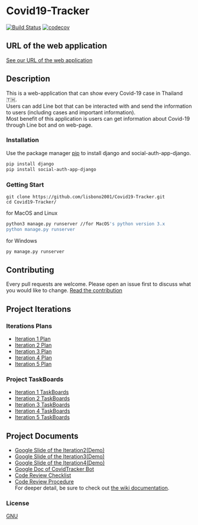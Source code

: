 # Covid19-Tracker
[![Build Status](https://travis-ci.com/lisbono2001/Covid19-Tracker.svg?branch=master)](https://travis-ci.com/lisbono2001/Covid19-Tracker) 
[![codecov](https://codecov.io/gh/lisbono2001/Covid19-Tracker/branch/master/graph/badge.svg)](https://codecov.io/gh/lisbono2001/Covid19-Tracker)
## URL of the web application
[See our URL of the web application](https://covid-tracker-ske17.herokuapp.com)    

## Description
This is a web-application that can show every Covid-19 case in Thailand 🇹🇭.  
Users can add Line bot that can be interacted with and send the information to users  (including cases and important information).  
Most benefit of this application is users can get information about Covid-19 through Line bot and on web-page.

### Installation
Use the package manager [pip](https://pip.pypa.io/en/stable/) to install django and social-auth-app-django.

```bash
pip install django
pip install social-auth-app-django
```
### Getting Start

```shell
git clone https://github.com/lisbono2001/Covid19-Tracker.git
cd Covid19-Tracker/
```
for MacOS and Linux
```bash
python3 manage.py runserver //for MacOS's python version 3.x
python manage.py runserver
```
for Windows
```bash
py manage.py runserver
```

## Contributing
Every pull requests are welcome. Please open an issue first to discuss what you would like to change.  [Read the contribution](contributing.md)

## Project Iterations  

### Iterations Plans
* [Iteration 1 Plan](https://github.com/lisbono2001/Covid19-Tracker/wiki/Iteration-1-plan)
* [Iteration 2 Plan](https://github.com/lisbono2001/Covid19-Tracker/wiki/Iteration-2-plan)
* [Iteration 3 Plan](https://github.com/lisbono2001/Covid19-Tracker/wiki/Iteration-3-plan)
* [Iteration 4 Plan](https://github.com/lisbono2001/Covid19-Tracker/wiki/Iteration-4-plan)
* [Iteration 5 Plan](https://github.com/lisbono2001/Covid19-Tracker/wiki/Iteration-5-plan)

### Project TaskBoards    
* [Iteration 1 TaskBoards](https://github.com/lisbono2001/Covid19-Tracker/projects/1)    
* [Iteration 2 TaskBoards](https://github.com/lisbono2001/Covid19-Tracker/projects/2)
* [Iteration 3 TaskBoards](https://github.com/lisbono2001/Covid19-Tracker/projects/3)
* [Iteration 4 TaskBoards](https://github.com/lisbono2001/Covid19-Tracker/projects/4)
* [Iteration 5 TaskBoards](https://github.com/lisbono2001/Covid19-Tracker/projects/5)

## Project Documents
* [Google Slide of the Iteration2(Demo)](https://docs.google.com/presentation/d/14qMV3SfXerS6ZqlIU6QqADaq-o9OB24neuZzF2Wg8W4/edit?usp=sharing)
* [Google Slide of the Iteration3(Demo)](https://docs.google.com/presentation/d/1644cAhMw_56MGKahJRFheus9vtq5G2nMFGxjAxFY4lk/edit?usp=sharing)
* [Google Slide of the Iteration4(Demo)](https://docs.google.com/presentation/d/1q7hvfviI6Zbfiea9Jx7KZqt6942ZJalaiTW8-VWJNZc/edit?usp=sharing)
* [Google Doc of CovidTracker Bot](https://docs.google.com/document/d/1yZ44ohLjBxY3xdxLnVfxUchmPmGIvRqF8OUgX0xgOpg/edit?usp=sharing)
* [Code Review Checklist](https://github.com/lisbono2001/Covid19-Tracker/wiki/Code-Review-Checklist)
* [Code Review Procedure](https://github.com/lisbono2001/Covid19-Tracker/wiki/Code-Review-Procedure)  
  For deeper detail, be sure to check out [the wiki documentation](https://github.com/lisbono2001/Covid19-Tracker/wiki).

### License
[GNU](LICENSE.md)  
